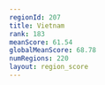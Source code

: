 ```yaml
---
regionId: 207
title: Vietnam
rank: 183
meanScore: 61.54
globalMeanScore: 68.78
numRegions: 220
layout: region_score
---
```

